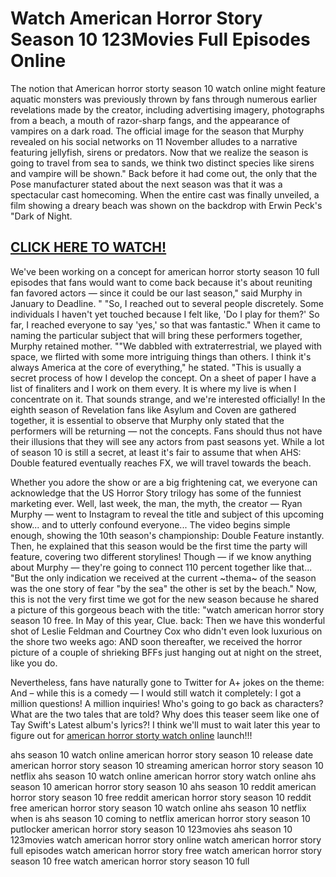 # Watch American Horror Story Season 10 123Movies Full Episodes Online

The notion that American horror storty season 10 watch online might feature aquatic monsters was previously thrown by fans through numerous earlier revelations made by the creator, including advertising imagery, photographs from a beach, a mouth of razor-sharp fangs, and the appearance of vampires on a dark road. The official image for the season that Murphy revealed on his social networks on 11 November alludes to a narrative featuring jellyfish, sirens or predators. Now that we realize the season is going to travel from sea to sands, we think two distinct species like sirens and vampire will be shown." Back before it had come out, the only that the Pose manufacturer stated about the next season was that it was a spectacular cast homecoming. When the entire cast was finally unveiled, a film showing a dreary beach was shown on the backdrop with Erwin Peck's "Dark of Night.

## [CLICK HERE TO WATCH!](https://preciouslifemovie.com/series/american-horror-story/)

We've been working on a concept for american horror storty season 10 full episodes that fans would want to come back because it's about reuniting fan favored actors — since it could be our last season," said Murphy in January to Deadline. " "So, I reached out to several people discretely. Some individuals I haven't yet touched because I felt like, 'Do I play for them?' So far, I reached everyone to say 'yes,' so that was fantastic." When it came to naming the particular subject that will bring these performers together, Murphy retained mother. ""We dabbled with extraterrestrial, we played with space, we flirted with some more intriguing things than others. I think it's always America at the core of everything," he stated. "This is usually a secret process of how I develop the concept. On a sheet of paper I have a list of finaliters and I work on them every. It is where my live is when I concentrate on it. That sounds strange, and we're interested officially! In the eighth season of Revelation fans like Asylum and Coven are gathered together, it is essential to observe that Murphy only stated that the performers will be returning — not the concepts. Fans should thus not have their illusions that they will see any actors from past seasons yet. While a lot of season 10 is still a secret, at least it's fair to assume that when AHS: Double featured eventually reaches FX, we will travel towards the beach.

Whether you adore the show or are a big frightening cat, we everyone can acknowledge that the US Horror Story trilogy has some of the funniest marketing ever. Well, last week, the man, the myth, the creator — Ryan Murphy — went to Instagram to reveal the title and subject of this upcoming show... and to utterly confound everyone... The video begins simple enough, showing the 10th season's championship: Double Feature instantly. Then, he explained that this season would be the first time the party will feature, covering two different storylines! Though — if we know anything about Murphy — they're going to connect 110 percent together like that... "But the only indication we received at the current ~thema~ of the season was the one story of fear "by the sea" the other is set by the beach." Now, this is not the very first time we got for the new season because he shared a picture of this gorgeous beach with the title: "watch american horror story season 10 free. In May of this year, Clue. back: Then we have this wonderful shot of Leslie Feldman and Courtney Cox who didn't even look luxurious on the shore two weeks ago: AND soon thereafter, we received the horror picture of a couple of shrieking BFFs just hanging out at night on the street, like you do.

Nevertheless, fans have naturally gone to Twitter for A+ jokes on the theme: And – while this is a comedy — I would still watch it completely: I got a million questions! A million inquiries! Who's going to go back as characters? What are the two tales that are told? Why does this teaser seem like one of Tay Swift's Latest album's lyrics?! I think we'll must to wait later this year to figure out for [american horror storty watch online](https://preciouslifemovie.com/episode/american-horror-story-season-1-episode-1/) launch!!!

ahs season 10 watch online
american horror story season 10 release date
american horror story season 10 streaming
american horror story season 10 netflix
ahs season 10 watch online
american horror story watch online
ahs season 10
american horror story season 10
ahs season 10 reddit
american horror story season 10 free reddit
american horror story season 10 reddit free
american horror story season 10 watch online
ahs season 10 netflix
when is ahs season 10 coming to netflix
american horror story season 10 putlocker
american horror story season 10 123movies
ahs season 10 123movies
watch american horror story online
watch american horror story full episodes
watch american horror story free
watch american horror story season 10 free
watch american horror story season 10 full
